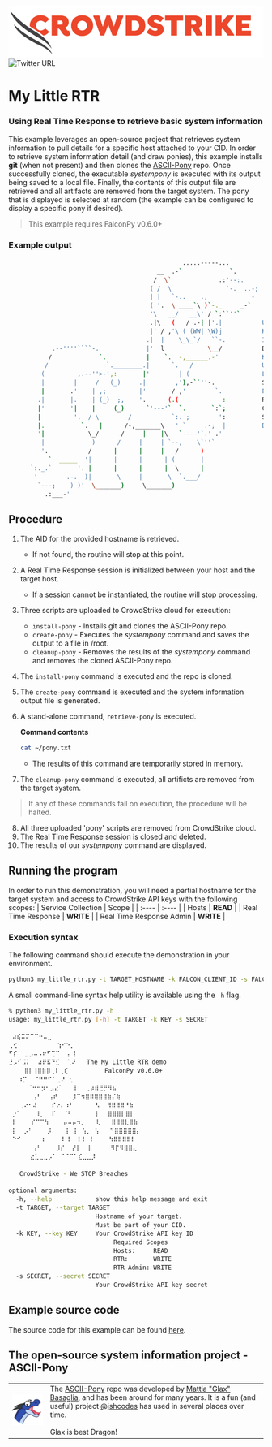 ![CrowdStrike Falcon](https://raw.githubusercontent.com/CrowdStrike/falconpy/main/docs/asset/cs-logo.png)
![Twitter URL](https://img.shields.io/twitter/url?label=Follow%20%40CrowdStrike&style=social&url=https%3A%2F%2Ftwitter.com%2FCrowdStrike)

# My Little RTR
### Using Real Time Response to retrieve basic system information

This example leverages an open-source project that retrieves system information to pull details for a specific host attached to your CID. In order to retrieve system information detail (and draw ponies), this example installs __git__ (when not present) and then clones the [ASCII-Pony](https://gitlab.com/mattia.basaglia/ASCII-Pony) repo. Once successfully cloned, the executable _systempony_ is executed with its output being saved to a local file. Finally, the contents of this output file are retrieved and all artifacts are removed from the target system. The pony that is displayed is selected at random (the example can be configured to display a specific pony if desired).

> This example requires FalconPy v0.6.0+

### Example output
```bash
                                                .....-----...
                                         __  .-`             `.
                                        /  \`             .:'--:.
                                       ( /  \               `-.__..-;
                                       | |   `-..__  .,            -
                                       ( '.  \ ____`\ )`-._     _-`
                                       '\   __/   __\' / `:``''`
                                       .|\_  (   / .-| |'.|           User     : root
                                       |' / ,'\ ( (WW| \W)j           Hostname : sample-host.us-west-1.compute.internal
                                      .|  |    \_\_`/   ``-.          IP       :
            .--''''````-.             |'  l            \__/           Distro   :
           /             `.           |    `.  -,______.-'            Kernel   : 4.14.232-177.418.amzn2.x86_64 x86_64
          /                `.________.|      `.   /                   Uptime   : 48 days, 2:50
         (         ,.--''>-',:       |'        | (                    Load     : 0.00, 0.00, 0.00
         |        |     /   (_)     .|        ,'),-``''-.             Shell    : /bin/bash
         |       .'    | ,;         |'       / ,'        `.           Packages :
        .|       |.    | (_)  ;,    '.      (.(            :          RAM      : 237M / 1.9G
        |'       '|    |     (_)      `'---'`  `.       `:`;          CPU      : Intel(R) Xeon(R) CPU E5-2676 v3 @ 2.40GHz
        |         '.  / \        /           `:. ;        ':          Swap     : 0B / 0B
        |.          `.   |      /-,_______\   ' `     .-;  |          Disk     : 1.8G / 13G
        '|            \_/      /     |    |\   `----'`.' .'
         |             )      /     |     | `--,    \`''`
         '.           /      |      |     |   /      )
           `--_____--'|      |      |      | (       |
      `:._.`       '. |      |      |      |  \      |
       '        .-.  )|       \     |       \  `.___/
        `---;    ) )'  \_______)     \_______)
          .:___-'
```

## Procedure
1. The AID for the provided hostname is retrieved.
    - If not found, the routine will stop at this point.
2. A Real Time Response session is initialized between your host and the target host.
    - If a session cannot be instantiated, the routine will stop processing.
3. Three scripts are uploaded to CrowdStrike cloud for execution:
    - `install-pony` - Installs git and clones the ASCII-Pony repo.
    - `create-pony` - Executes the _systempony_ command and saves the output to a file in /root.
    - `cleanup-pony` - Removes the results of the _systempony_ command and removes the cloned ASCII-Pony repo.
4. The `install-pony` command is executed and the repo is cloned.
5. The `create-pony` command is executed and the system information output file is generated.
6. A stand-alone command, `retrieve-pony` is executed. 

    **Command contents**
    ```bash
    cat ~/pony.txt
    ```
    - The results of this command are temporarily stored in memory.
7. The `cleanup-pony` command is executed, all artificts are removed from the target system.
> If any of these commands fail on execution, the procedure will be halted.
8. All three uploaded 'pony' scripts are removed from CrowdStrike cloud.
9. The Real Time Response session is closed and deleted.
10. The results of our _systempony_ command are displayed.

## Running the program
In order to run this demonstration, you will need a partial hostname for the target system and access to CrowdStrike API keys with the following scopes:
| Service Collection | Scope |
| :---- | :---- |
| Hosts | __READ__ |
| Real Time Response | __WRITE__ |
| Real Time Response Admin | __WRITE__ |

### Execution syntax
The following command should execute the demonstration in your environment.

```bash
python3 my_little_rtr.py -t TARGET_HOSTNAME -k FALCON_CLIENT_ID -s FALCON_CLIENT_SECRET
```

A small command-line syntax help utility is available using the `-h` flag.

```bash
% python3 my_little_rtr.py -h
usage: my_little_rtr.py [-h] -t TARGET -k KEY -s SECRET

 ⠴⢮⠭⠍⠉⠉⠒⠤⣀
⢀⢊　　　　　　 ⢱⠊⠑⡀
⠋⡎  ⣀⡠⠤⠠⠖⠋⢉⠉  ⡄⢸
⣘⡠⠊⣩⡅  ⣴⡟⣯⠙⣊  ⢁⠜   The My Little RTR demo
　　 ⣿⡇⢸⣿⣷⡿⢀⠇⢀⢎          FalconPy v0.6.0+
　 ⠰⡉  ⠈⠛⠛⠋⠁⢀⠜ ⢂
　 　 ⠈⠒⠒⡲⠂⣠⣔⠁   ⡇  ⢀⡴⣾⣛⡛⠻⣦
　　　　⢠⠃  ⢠⠞    ⡸⠉⠲⣿⠿⢿⣿⣿⣷⡌⢷
   ⢀⠔⠂⢼    ⡎⡔⡄⠰⠃      ⢣  ⢻⣿⣿⣿⠘⣷
 ⡐⠁    ⠸⡀  ⠏  ⠈⠃      ⢸　 ⣿⣿⣿⡇⣿⡇
 ⡇    ⡎⠉⠉⢳    ⡤⠤⡤⠲⡀   ⢇   ⣿⣿⣿⣇⣿⣷
 ⡇  ⡠⠃    ⡸    ⡇ ⡇ ⢱⡀ ⢣   ⠙⣿⣿⣿⣿⣿⡄
 ⠑⠊ 　 　⢰　   ⠇⢸  ⡇⡇ ⡇    ⢳⣿⣿⣿⣿⡇
　　　　⢠⠃    ⡸⡎  ⡜⡇  ⡇     ⠻⡏⠻⣿⣿⣄
　　　 ⣔⣁⣀⣀⡠⠁ ⠈⠉⠉⠁⣎⣀⣀⡸

   CrowdStrike - We STOP Breaches

optional arguments:
  -h, --help            show this help message and exit
  -t TARGET, --target TARGET
                        Hostname of your target.
                        Must be part of your CID.
  -k KEY, --key KEY     Your CrowdStrike API key ID
                             Required Scopes
                             Hosts:     READ
                             RTR:       WRITE
                             RTR Admin: WRITE
  -s SECRET, --secret SECRET
                        Your CrowdStrike API key secret
```

## Example source code
The source code for this example can be found [here](my_little_rtr.py).

## The open-source system information project - ASCII-Pony
<table><tr>
<td align="center"><img src="../../../docs/asset/glax.png" width="200"></td>
<td align="left">
The <a href="https://gitlab.com/mattia.basaglia/ASCII-Pony">ASCII-Pony</a> repo was developed by <a href="https://dragon.best/">Mattia "Glax" Basaglia</a>, and has been around for many years. It is a fun (and useful) project <a href="https://github.com/jshcodes">@jshcodes</a> has used in several places over time.<BR/><BR/>Glax is best Dragon!
</td>
</tr></table>

